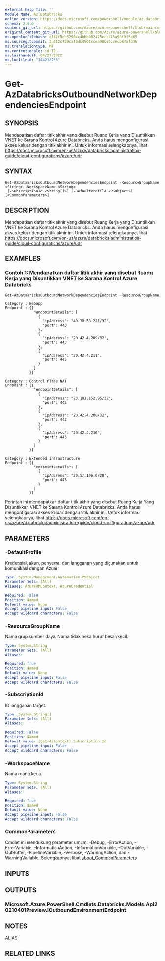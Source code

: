 ```yaml
---
external help file: ''
Module Name: Az.Databricks
online version: https://docs.microsoft.com/powershell/module/az.databricks/get-azdatabricksoutboundnetworkdependenciesendpoint
schema: 2.0.0
content_git_url: https://github.com/Azure/azure-powershell/blob/main/src/Databricks/help/Get-AzDatabricksOutboundNetworkDependenciesEndpoint.md
original_content_git_url: https://github.com/Azure/azure-powershell/blob/main/src/Databricks/help/Get-AzDatabricksOutboundNetworkDependenciesEndpoint.md
ms.openlocfilehash: e187f9eb52504c4bbb082475eac473a98f9f5a65
ms.sourcegitcommit: 2a912c720caf0db4501ccea98b71ccecb84af036
ms.translationtype: MT
ms.contentlocale: id-ID
ms.lasthandoff: 04/27/2022
ms.locfileid: "144218255"
---
```

# Get-AzDatabricksOutboundNetworkDependenciesEndpoint

## SYNOPSIS
Mendapatkan daftar titik akhir yang disebut Ruang Kerja yang Disuntikkan VNET ke Sarana Kontrol Azure Databricks.
Anda harus mengonfigurasi akses keluar dengan titik akhir ini.
Untuk informasi selengkapnya, lihat https://docs.microsoft.com/en-us/azure/databricks/administration-guide/cloud-configurations/azure/udr

## SYNTAX

```
Get-AzDatabricksOutboundNetworkDependenciesEndpoint -ResourceGroupName <String> -WorkspaceName <String>
 [-SubscriptionId <String[]>] [-DefaultProfile <PSObject>] [<CommonParameters>]
```

## DESCRIPTION
Mendapatkan daftar titik akhir yang disebut Ruang Kerja yang Disuntikkan VNET ke Sarana Kontrol Azure Databricks.
Anda harus mengonfigurasi akses keluar dengan titik akhir ini.
Untuk informasi selengkapnya, lihat https://docs.microsoft.com/en-us/azure/databricks/administration-guide/cloud-configurations/azure/udr

## EXAMPLES

### Contoh 1: Mendapatkan daftar titik akhir yang disebut Ruang Kerja yang Disuntikkan VNET ke Sarana Kontrol Azure Databricks
```powershell
Get-AzDatabricksOutboundNetworkDependenciesEndpoint -ResourceGroupName "databricks-rg-zbpoy7" -WorkspaceName databricks-portal
```

```output
Category : Webapp
Endpoint : {{
             "endpointDetails": [
               {
                 "ipAddress": "40.70.58.221/32",
                 "port": 443
               },
               {
                 "ipAddress": "20.42.4.209/32",
                 "port": 443
               },
               {
                 "ipAddress": "20.42.4.211",
                 "port": 443
               }
             ]
           }}

Category : Control Plane NAT
Endpoint : {{
             "endpointDetails": [
               {
                 "ipAddress": "23.101.152.95/32",
                 "port": 443
               },
               {
                 "ipAddress": "20.42.4.208/32",
                 "port": 443
               },
               {
                 "ipAddress": "20.42.4.210",
                 "port": 443
               }
             ]
           }}

Category : Extended infrastructure
Endpoint : {{
             "endpointDetails": [
               {
                 "ipAddress": "20.57.106.0/28",
                 "port": 443
               }
             ]
           }}
```

Perintah ini mendapatkan daftar titik akhir yang disebut Ruang Kerja Yang Disuntikkan VNET ke Sarana Kontrol Azure Databricks.
Anda harus mengonfigurasi akses keluar dengan titik akhir ini.
Untuk informasi selengkapnya, lihat https://docs.microsoft.com/en-us/azure/databricks/administration-guide/cloud-configurations/azure/udr

## PARAMETERS

### -DefaultProfile
Kredensial, akun, penyewa, dan langganan yang digunakan untuk komunikasi dengan Azure.

```yaml
Type: System.Management.Automation.PSObject
Parameter Sets: (All)
Aliases: AzureRMContext, AzureCredential

Required: False
Position: Named
Default value: None
Accept pipeline input: False
Accept wildcard characters: False
```

### -ResourceGroupName
Nama grup sumber daya.
Nama tidak peka huruf besar/kecil.

```yaml
Type: System.String
Parameter Sets: (All)
Aliases:

Required: True
Position: Named
Default value: None
Accept pipeline input: False
Accept wildcard characters: False
```

### -SubscriptionId
ID langganan target.

```yaml
Type: System.String[]
Parameter Sets: (All)
Aliases:

Required: False
Position: Named
Default value: (Get-AzContext).Subscription.Id
Accept pipeline input: False
Accept wildcard characters: False
```

### -WorkspaceName
Nama ruang kerja.

```yaml
Type: System.String
Parameter Sets: (All)
Aliases:

Required: True
Position: Named
Default value: None
Accept pipeline input: False
Accept wildcard characters: False
```

### CommonParameters
Cmdlet ini mendukung parameter umum: -Debug, -ErrorAction, -ErrorVariable, -InformationAction, -InformationVariable, -OutVariable, -OutBuffer, -PipelineVariable, -Verbose, -WarningAction, dan -WarningVariable. Selengkapnya, lihat [about_CommonParameters](http://go.microsoft.com/fwlink/?LinkID=113216)

## INPUTS

## OUTPUTS

### Microsoft.Azure.PowerShell.Cmdlets.Databricks.Models.Api20210401Preview.IOutboundEnvironmentEndpoint

## NOTES

ALIAS

## RELATED LINKS

